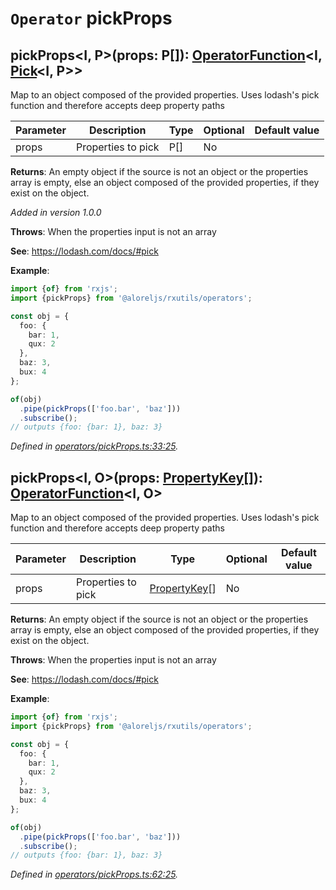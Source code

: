 # `Operator` pickProps

## pickProps\<I, P>(props: P[]): [OperatorFunction](https://rxjs.dev/api/index/interface/OperatorFunction)\<I, [Pick](https://www.typescriptlang.org/docs/handbook/utility-types.html#picktk)\<I, P>>

Map to an object composed of the provided properties. Uses lodash's pick function and therefore accepts deep
property paths

| **Parameter** | **Description** | **Type** | **Optional** | **Default value** |
|---------------|-----------------|----------|--------------|-------------------|
| props | Properties to pick | <span>P[]</span> | No |  |

**Returns**: An empty object if the source is not an object or the properties array is empty,
else an object composed of the provided properties, if they exist on the object.

*Added in version 1.0.0*

**Throws**: When the properties input is not an array

**See**: https://lodash.com/docs/#pick

**Example**:
```typescript
import {of} from 'rxjs';
import {pickProps} from '@aloreljs/rxutils/operators';

const obj = {
  foo: {
    bar: 1,
    qux: 2
  },
  baz: 3,
  bux: 4
};

of(obj)
  .pipe(pickProps(['foo.bar', 'baz']))
  .subscribe();
// outputs {foo: {bar: 1}, baz: 3}
```

*Defined in [operators/pickProps.ts:33:25](https://github.com/Alorel/rxutils/blob/7f8a5b2/projects/rxutils/operators/pickProps.ts#L33).*
## pickProps\<I, O>(props: [PropertyKey](#)[]): [OperatorFunction](https://rxjs.dev/api/index/interface/OperatorFunction)\<I, O>

Map to an object composed of the provided properties. Uses lodash's pick function and therefore accepts deep
property paths

| **Parameter** | **Description** | **Type** | **Optional** | **Default value** |
|---------------|-----------------|----------|--------------|-------------------|
| props | Properties to pick | <span>[PropertyKey](#)[]</span> | No |  |

**Returns**: An empty object if the source is not an object or the properties array is empty,
else an object composed of the provided properties, if they exist on the object.

**Throws**: When the properties input is not an array

**See**: https://lodash.com/docs/#pick

**Example**:
```typescript
import {of} from 'rxjs';
import {pickProps} from '@aloreljs/rxutils/operators';

const obj = {
  foo: {
    bar: 1,
    qux: 2
  },
  baz: 3,
  bux: 4
};

of(obj)
  .pipe(pickProps(['foo.bar', 'baz']))
  .subscribe();
// outputs {foo: {bar: 1}, baz: 3}
```

*Defined in [operators/pickProps.ts:62:25](https://github.com/Alorel/rxutils/blob/7f8a5b2/projects/rxutils/operators/pickProps.ts#L62).*